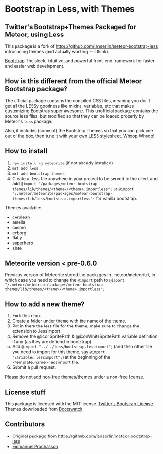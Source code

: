 # Bootstrap in Less, with Themes
## Twitter's Bootstrap+Themes Packaged for Meteor, using Less

This package is a fork of https://github.com/ianserlin/meteor-bootstrap-less introducing themes (and actually working -- I think).

[Bootstrap](http://twitter.github.com/bootstrap) The sleek, intuitive, and powerful front-end framework for faster and easier web development.

## How is this different from the official Meteor Bootstrap package?

The official package contains the compiled CSS files, meaning you don't get all the LESSy goodness like mixins, variables, etc that makes customizing Bootstrap super awesome. This unofficial package contains the source less files, but modified so that they can be loaded properly by Meteor's `less` package.

Also, it includes (some of) the Bootstrap Themes so that you can pick one out of the box, then tune it with your own LESS stylesheet. Whoop Whoop!


## How to install 

1. `npm install -g meteorite` (if not already installed)
2. `mrt add less`
3. `mrt add bootstrap-themes`
4. Create a .less file anywhere in your project to be served to the client and add `@import "/packages/meteor-bootstrap-themes/lib/themes/<theme>/<theme>.importless";` or `@import "/.meteor/meteorite/packages/meteor-bootstrap-themes/lib/less/bootstrap.importless";` for vanilla bootstrap.

Themes available:
- cerulean
- amelia
- cosmo
- cyborg
- flatly
- superhero
- slate


## Meteorite version < pre-0.6.0

Previous version of Meteorite stored the packages in .meteor/meteorite/, in which case you need to change the `@import` path to `@import "/.meteor/meteorite/packages/meteor-bootstrap-themes/lib/themes/<theme>/<theme>.importless";`




## How to add a new theme?

1. Fork this repo.
2. Create a folder under theme with the name of the theme.
3. Put in there the less file for the theme, make sure to change the extension to .lessimport.
4. Remove the @iconSpritePath & @iconWhiteSpritePath variable definition if any (as they are defiend in bootstrap)
5. Add `@import "../../less/bootstrap.lessimport";` (and then other file you need to import for this theme, say `@import "variables.lessimport";`) at the beginning of the <template_name>.lessimport file.
6. Submit a pull request.

Please do not add non-free themes/themes under a non-free license.

## License stuff

This package is licensed with the MIT license. [Twitter's Bootstrap License](https://github.com/twitter/bootstrap). Themes downloaded from [Bootswatch](http://bootswatch.com/)

## Contributors
- Original package from https://github.com/ianserlin/meteor-bootstrap-less
- [Emmanuel Prochasson](https://github.com/eprochasson/)